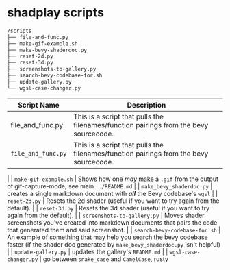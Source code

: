 # shadplay scripts

```sh
/scripts
├── file-and-func.py
├── make-gif-example.sh
├── make-bevy-shaderdoc.py
├── reset-2d.py
├── reset-3d.py
├── screenshots-to-gallery.py
├── search-bevy-codebase-for.sh
├── update-gallery.py
└── wgsl-case-changer.py

```

| Script Name | Description |
|-------------|-------------|
| file_and_func.py |  This is a script that pulls the filenames/function pairings from the bevy sourcecode.
| `file_and_func.py` |  This is a script that pulls the filenames/function pairings from the bevy sourcecode.
|
| `make-gif-example.sh` | Shows how one _may_ make a `.gif` from the output of gif-capture-mode, see main `../README.md` |
| `make_bevy_shaderdoc.py` | creates a single markdown document with _**all**_ the Bevy codebase's `wgsl` |
| `reset-2d.py` | Resets the 2d shader (useful if you want to try again from the default). |
| `reset-3d.py` | Resets the 3d shader (useful if you want to try again from the default). |
| `screenshots-to-gallery.py` | Moves shader screenshots you've created into markdown documents that pairs the code that generated them and said screenshot. |
| `search-bevy-codebase-for.sh` | An example of something that may help you search the bevy codebase faster (if the shader doc generated by `make_bevy_shaderdoc.py` isn't helpful) |
| `update-gallery.py` | updates the gallery's `README.md` |
| `wgsl-case-changer.py` | go between `snake_case` and `CamelCase`, rusty
